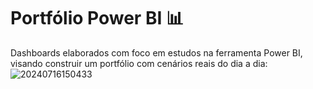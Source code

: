 # Portfólio Power BI 📊

Dashboards elaborados com foco em estudos na ferramenta Power BI, visando construir um portfólio com cenários reais do dia a dia:
![20240716150433](https://github.com/user-attachments/assets/6c9670be-c2f9-4128-b16f-61c01fd40019)
